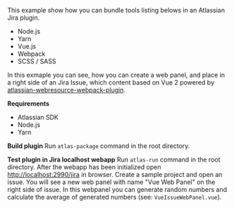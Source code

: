 This example show how you can bundle tools listing belows in an Atlassian Jira plugin.

 - Node.js
 - Yarn
 - Vue.js
 - Webpack
 - SCSS / SASS

In this exmaple you can see, how you can create a web panel, and place in a right side of an Jira Issue, which content based on Vue 2 powered by [atlassian-webresource-webpack-plugin](https://www.npmjs.com/package/atlassian-webresource-webpack-plugin).

**Requirements**
 - Atlassian SDK
 - Node.js
 - Yarn

 **Build plugin**
Run `atlas-package` command in the root directory.

**Test plugin in Jira localhost webapp**
Run `atlas-run` command in the root directory. After the webapp has been initialized open [http://localhost:2990/jira](http://localhost:2990/jira) in browser. Create a sample project and open an issue.
You will see a new web panel with name "Vue Web Panel" on the right side of issue. In this webpanel you can generate random numbers and calculate the average of generated numbers (see: `VueIssueWebPanel.vue`).